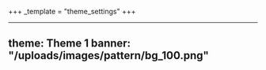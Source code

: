 +++
_template = "theme_settings"
+++

---
theme: Theme 1
banner: "/uploads/images/pattern/bg_100.png"
---
